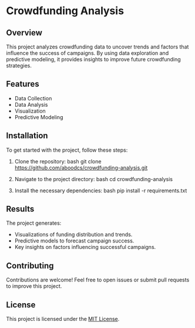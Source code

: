 # Crowdfunding Analysis

## Overview

This project analyzes crowdfunding data to uncover trends and factors that influence the success of campaigns. By using data exploration and predictive modeling, it provides insights to improve future crowdfunding strategies.

## Features

- Data Collection
- Data Analysis
- Visualization
- Predictive Modeling

## Installation

To get started with the project, follow these steps:

1. Clone the repository:
   bash
   git clone https://github.com/aboodcs/crowdfunding-analysis.git
   

2. Navigate to the project directory:
   bash
   cd crowdfunding-analysis
   

3. Install the necessary dependencies:
   bash
   pip install -r requirements.txt
   

## Results

The project generates:
- Visualizations of funding distribution and trends.
- Predictive models to forecast campaign success.
- Key insights on factors influencing successful campaigns.

## Contributing

Contributions are welcome! Feel free to open issues or submit pull requests to improve this project.

## License

This project is licensed under the [MIT License](LICENSE).

